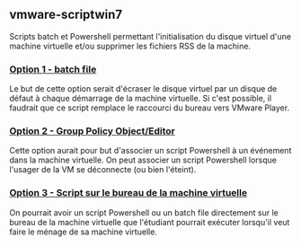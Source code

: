 ## vmware-scriptwin7
Scripts batch et Powershell permettant l'initialisation du disque virtuel d'une machine virtuelle et/ou supprimer les fichiers RSS de la machine.


### [Option 1 - batch file](https://github.com/takrachi/vmware-scriptwin7/tree/master/option-1-batch)

Le but de cette option serait d'écraser le disque virtuel par un disque de défaut à chaque démarrage de la machine virtuelle. Si c'est possible, il faudrait que ce script remplace le raccourci du bureau vers VMware Player.


### [Option 2 - Group Policy Object/Editor](https://github.com/takrachi/vmware-scriptwin7/tree/master/option-2-GPO-Powershell)

Cette option aurait pour but d'associer un script Powershell à un événement dans la machine virtuelle. On peut associer un script Powershell lorsque l'usager de la VM se déconnecte (ou bien l'éteint).

### [Option 3 - Script sur le bureau de la machine virtuelle](https://github.com/takrachi/vmware-scriptwin7/tree/master/option-3-scriptbureau)

On pourrait avoir un script Powershell ou un batch file directement sur le bureau de la machine virtuelle que l'étudiant pourrait exécuter lorsqu'il veut faire le ménage de sa machine virtuelle.

